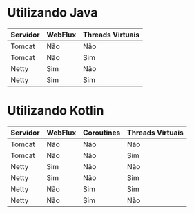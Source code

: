# Utilizando Java

| Servidor | WebFlux    | Threads Virtuais|
|----------|------------|-----------------|
| Tomcat   | Não        | Não             |
| Tomcat   | Não        | Sim             |
| Netty    | Sim        | Não             |
| Netty    | Sim        | Sim             |

# Utilizando Kotlin

| Servidor | WebFlux    | Coroutines | Threads Virtuais |
|----------|------------|------------|------------------|
| Tomcat   | Não        | Não        | Não              |
| Tomcat   | Não        | Não        | Sim              |
| Netty    | Sim        | Não        | Não              |
| Netty    | Sim        | Não        | Sim              |
| Netty    | Não        | Sim        | Sim              |
| Netty    | Não        | Sim        | Não              |